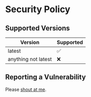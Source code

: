 # Security Policy

## Supported Versions

|       Version       |     Supported      |
| ------------------- | ------------------ |
| latest              | :white_check_mark: |
| anything not latest | :x:
## Reporting a Vulnerability

Please [shout at me].

<!-- External Links -->
[shout at me]: mailto:sonothing.emailme@gmail.com?subject=%5Bbigrat.monster%5D%20Security%20Issue
